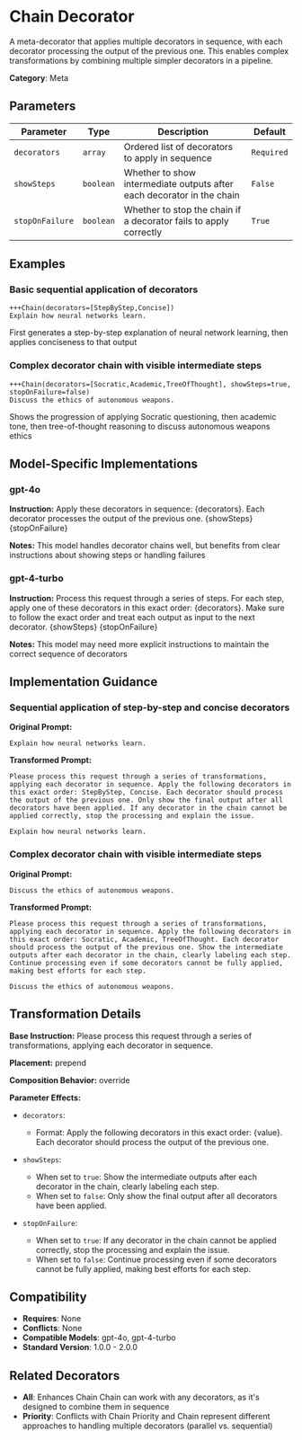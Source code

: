 # Chain Decorator

A meta-decorator that applies multiple decorators in sequence, with each decorator processing the output of the previous one. This enables complex transformations by combining multiple simpler decorators in a pipeline.

**Category**: Meta

## Parameters

| Parameter | Type | Description | Default |
|-----------|------|-------------|--------|
| `decorators` | `array` | Ordered list of decorators to apply in sequence | `Required` |
| `showSteps` | `boolean` | Whether to show intermediate outputs after each decorator in the chain | `False` |
| `stopOnFailure` | `boolean` | Whether to stop the chain if a decorator fails to apply correctly | `True` |

## Examples

### Basic sequential application of decorators

```
+++Chain(decorators=[StepByStep,Concise])
Explain how neural networks learn.
```

First generates a step-by-step explanation of neural network learning, then applies conciseness to that output

### Complex decorator chain with visible intermediate steps

```
+++Chain(decorators=[Socratic,Academic,TreeOfThought], showSteps=true, stopOnFailure=false)
Discuss the ethics of autonomous weapons.
```

Shows the progression of applying Socratic questioning, then academic tone, then tree-of-thought reasoning to discuss autonomous weapons ethics

## Model-Specific Implementations

### gpt-4o

**Instruction:** Apply these decorators in sequence: {decorators}. Each decorator processes the output of the previous one. {showSteps} {stopOnFailure}

**Notes:** This model handles decorator chains well, but benefits from clear instructions about showing steps or handling failures

### gpt-4-turbo

**Instruction:** Process this request through a series of steps. For each step, apply one of these decorators in this exact order: {decorators}. Make sure to follow the exact order and treat each output as input to the next decorator. {showSteps} {stopOnFailure}

**Notes:** This model may need more explicit instructions to maintain the correct sequence of decorators


## Implementation Guidance

### Sequential application of step-by-step and concise decorators

**Original Prompt:**
```
Explain how neural networks learn.
```

**Transformed Prompt:**
```
Please process this request through a series of transformations, applying each decorator in sequence. Apply the following decorators in this exact order: StepByStep, Concise. Each decorator should process the output of the previous one. Only show the final output after all decorators have been applied. If any decorator in the chain cannot be applied correctly, stop the processing and explain the issue.

Explain how neural networks learn.
```

### Complex decorator chain with visible intermediate steps

**Original Prompt:**
```
Discuss the ethics of autonomous weapons.
```

**Transformed Prompt:**
```
Please process this request through a series of transformations, applying each decorator in sequence. Apply the following decorators in this exact order: Socratic, Academic, TreeOfThought. Each decorator should process the output of the previous one. Show the intermediate outputs after each decorator in the chain, clearly labeling each step. Continue processing even if some decorators cannot be fully applied, making best efforts for each step.

Discuss the ethics of autonomous weapons.
```

## Transformation Details

**Base Instruction:** Please process this request through a series of transformations, applying each decorator in sequence.

**Placement:** prepend

**Composition Behavior:** override

**Parameter Effects:**

- `decorators`:
  - Format: Apply the following decorators in this exact order: {value}. Each decorator should process the output of the previous one.

- `showSteps`:
  - When set to `true`: Show the intermediate outputs after each decorator in the chain, clearly labeling each step.
  - When set to `false`: Only show the final output after all decorators have been applied.

- `stopOnFailure`:
  - When set to `true`: If any decorator in the chain cannot be applied correctly, stop the processing and explain the issue.
  - When set to `false`: Continue processing even if some decorators cannot be fully applied, making best efforts for each step.

## Compatibility

- **Requires**: None
- **Conflicts**: None
- **Compatible Models**: gpt-4o, gpt-4-turbo
- **Standard Version**: 1.0.0 - 2.0.0

## Related Decorators

- **All**: Enhances Chain Chain can work with any decorators, as it's designed to combine them in sequence
- **Priority**: Conflicts with Chain Priority and Chain represent different approaches to handling multiple decorators (parallel vs. sequential)
